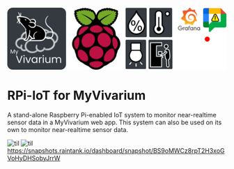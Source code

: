 ![Logo](https://github.com/myvivarium/RPi-IoT/blob/main/images/IoT_graphical_abstract-mod.webp)

# RPi-IoT for MyVivarium

A stand-alone Raspberry Pi-enabled IoT system to monitor near-realtime sensor data in a MyVivarium web app. This system can also be used on its own to monitor near-realtime sensor data.

![til](./images/IOTsensors1.gif)
![til](./images/IOTsensors2.gif)
https://snapshots.raintank.io/dashboard/snapshot/BS9oMWCz8rpT2H3xoGVoHyDHSobyJrrW
